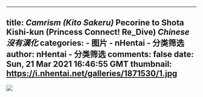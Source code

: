 
---
title: _Camrism (Kito Sakeru)_ Pecorine to Shota Kishi-kun (Princess Connect! Re_Dive) _Chinese_ _沒有漢化_
categories: 
    - 图片
    - nHentai - 分类筛选
author: nHentai - 分类筛选
comments: false
date: Sun, 21 Mar 2021 16:46:55 GMT
thumbnail: https://i.nhentai.net/galleries/1871530/1.jpg
---

<div>   
<img src="https://i.nhentai.net/galleries/1871530/1.jpg" referrerpolicy="no-referrer">  
</div>
            